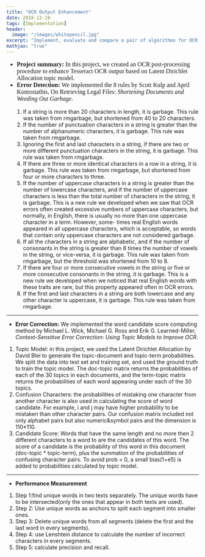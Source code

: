 ```yaml
---
title: "OCR Output Enhancement"
date: 2018-12-18
tags: [Implementation]
header:
  image: "/images/whitepencil.jpg"
excerpt: "Implement, evaluate and compare a pair of algorithms for OCR postprocessing based on research papers."
mathjax: "true"
---
```

<div style="font-size:16px;font-family:'Montserrat';">
<ul>

<li><strong>Project summary:</strong> In this project, we created an OCR post-processing procedure to enhance Tesseract OCR output based on Latent Dirichlet Allocation topic model.</li>

<li><strong>Error Detection:</strong> We implemented the 8 rules by Scott Kulp and April Kontostathis, On Retrieving Legal Files: <i>Shortening Documents and Weeding Out Garbage</i>.</li>
</ul>
</div>
<div style="margin-left:20px;">
<ol class="thin-text">
  <li>If a string is more than 20 characters in length, it is garbage. This rule was taken from rmgarbage, but shortened from 40 to 20 characters.</li>
  <li>If the number of punctuation characters in a string is greater than the number of alphanumeric characters, it is garbage. This rule was taken from rmgarbage.</li>
  <li>Ignoring the first and last characters in a string, if there are two or more different punctuation characters in the string, it is garbage. This rule was taken from rmgarbage.</li>
  <li>If there are three or more identical characters in a row in a string, it is garbage. This rule was taken from rmgarbage, but shortened from four or more characters to three.</li>
  <li>If the number of uppercase characters in a string is greater than the number of lowercase characters, and if the number of uppercase characters is less than the total number of characters in the string, it is garbage. This is a new rule we developed when we saw that OCR errors often created excessive numbers of uppercase characters, but normally, in English, there is usually no more than one uppercase character in a term. However, some- times real English words appeared in all uppercase characters, which is acceptable, so words that contain only uppercase characters are not considered garbage.</li>
  <li>If all the characters in a string are alphabetic, and if the number of consonants in the string is greater than 8 times the number of vowels in the string, or vice-versa, it is garbage. This rule was taken from rmgarbage, but the threshold was shortened from 10 to 8.</li>
  <li>If there are four or more consecutive vowels in the string or five or more consecutive consonants in the string, it is garbage. This is a new rule we developed when we noticed that real English words with these traits are rare, but this property appeared often in OCR errors.</li>
  <li>If the first and last characters in a string are both lowercase and any other character is uppercase, it is garbage. This rule was taken from rmgarbage.</li>
</ol>
</div>
<hr />
<div>
<ul class="thin-text">

<li><strong>Error Correction:</strong> We implemented the word candidate score computing method by Michael L. Wick, Michael G. Ross and Erik G. Learned-Miller, <i>Context-Sensitive Error Correction: Using Topic Models to Improve OCR</i>.</li>
</ul>
<ol class="thin-text">
<li>Topic Model: in this project, we used the Latent Dirichlet Allocation by David Blei to generate the topic-document and topic-term probabilities. We split the data into test set and training set, and used the ground truth to train the topic model. The doc-topic matrix returns the probabilities of each of the 30 topics in each documents, and the term-topic matrix returns the probabilities of each word appearing under each of the 30 topics.</li>
<li>Confusion Characters: the probabilities of mistaking one character from another character is also used in calculating the score of word candidate. For example, i and j may have higher probability to be mistaken than other character pairs. Our confusion matrix included not only alphabet pairs but also numeric&symbol pairs and the dimension is 110*110.</li>
<li>Candidate Score: Words that have the same length and no more then 2 different characters to a word to are the candidates of this word. The score of a candidate is the probability of this word in this document (doc-topic * topic-term), plus the summation of the probabilities of confusing character pairs. To avoid prob = 0, a small bias(1+e5) is added to probabilities calculated by topic model.</li>
</ol>
</div>
<hr />
<ul class="thin-text">
<li><strong>Performance Measurement</strong></li>
</ul>
<ol class="thin-text">
<li>Step 1:find unique words in two texts separately. The unique words have to be intersected(only the ones that appear in both texts are used).</li>
<li>Step 2: Use unique words as anchors to split each segment into smaller ones.</li>
<li>Step 3: Delete unique words from all segments (delete the first and the last word in every segments).</li>
<li>Step 4: use Lenshtein distance to calculate the number of incorrect characters in every segments.</li>
<li>Step 5: calculate precision and recall.</li>
</ol>
